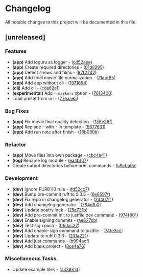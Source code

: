 # Changelog

All notable changes to this project will be documented in this file.

## [unreleased]

### Features

- **(app)** Add loguru as logger - ([cd52aee](https://github.com/pythoninja/easybrake/commit/cd52aee4e41ef3c22091474f30609f3561d5598b))
- **(app)** Create required directories - ([01d8295](https://github.com/pythoninja/easybrake/commit/01d829578867c3daefa7f9809ece6019535dffe5))
- **(app)** Detect shows and films - ([87f2242](https://github.com/pythoninja/easybrake/commit/87f224259fdfaeb68755d69b11035cc7e69c11c7))
- **(app)** Add final movie file normalization - ([71abf85](https://github.com/pythoninja/easybrake/commit/71abf8566e15d5607b981ed834408e8d35f06f7a))
- **(app)** Add app without cli - ([1971654](https://github.com/pythoninja/easybrake/commit/1971654721d59f1545219fe7044755fecd07c3fa))
- **(cli)** Add cli - ([cda82a1](https://github.com/pythoninja/easybrake/commit/cda82a14f58062da51f4209a8f9f3eb9d2658a39))
- **(experimental)** Add `--markers` option - ([7613400](https://github.com/pythoninja/easybrake/commit/7613400215cb00d3efef46be7ceb77d47f4d164f))
- Load preset from url - ([77eaae5](https://github.com/pythoninja/easybrake/commit/77eaae59078f7d0aa3447c5577c954dd7962119a))

### Bug Fixes

- **(app)** Fix movie final quality detection - ([156e26f](https://github.com/pythoninja/easybrake/commit/156e26f35454302085210f1a83ede99507e62155))
- **(app)** Replace `'` with `"` in template - ([5677631](https://github.com/pythoninja/easybrake/commit/567763106233ee70e2f7d7b04e86a0456e4f661a))
- **(app)** Add run note after finish - ([18b080b](https://github.com/pythoninja/easybrake/commit/18b080b86c2f128162ac51c7d236394f792d0281))

### Refactor

- **(app)** Move files into own package - ([cbc4a41](https://github.com/pythoninja/easybrake/commit/cbc4a414f39d20a8302049b8ca32e14fc84c1e67))
- **(log)** Rename log module - ([ea4b107](https://github.com/pythoninja/easybrake/commit/ea4b107e382120e4ba53cca77842c52cdaf46e85))
- Create output directories before print commands - ([b9cba9a](https://github.com/pythoninja/easybrake/commit/b9cba9ae80a62842fad6244319de7361d5530360))

### Development

- **(dev)** Ignore FURB110 rule - ([fd52cc7](https://github.com/pythoninja/easybrake/commit/fd52cc7fa5f47ae1cb62030f540bc6d9467c27fa))
- **(dev)** Bump pre-commit ruff to 0.3.5 - ([6e6597f](https://github.com/pythoninja/easybrake/commit/6e6597fa06482253fef6c8432410172e3ed133f4))
- **(dev)** Fix repo in changelog generator - ([23467f1](https://github.com/pythoninja/easybrake/commit/23467f16d92fdaff18bd1a006254eefcf8fa7016))
- **(dev)** Add changelog generator - ([784dfb0](https://github.com/pythoninja/easybrake/commit/784dfb09737f64d20b2db604969d7bde49c64190))
- **(dev)** Update poetry.lock - ([25a731b](https://github.com/pythoninja/easybrake/commit/25a731b0492d8a0de7c724b634e1a25820727a29))
- **(dev)** Add pre-commit init to justfile dev command - ([974f801](https://github.com/pythoninja/easybrake/commit/974f801b70948a40a65697cfc6c2eb0308a763fa))
- **(dev)** Enable signing commits - ([ae627cb](https://github.com/pythoninja/easybrake/commit/ae627cbcee09bb3170230f2ffc0180390f8172c7))
- **(dev)** Test sign push - ([060ac22](https://github.com/pythoninja/easybrake/commit/060ac22c8fcd31074c0718cf3061e21fca56c47b))
- **(dev)** Add enable-sign command to justfile - ([74fe3cc](https://github.com/pythoninja/easybrake/commit/74fe3ccdf800a562a4ddab45f3a8e06fe0475e63))
- **(dev)** Update to ruff 0.3.3 - ([201a221](https://github.com/pythoninja/easybrake/commit/201a221e9bfe0db579a05d93fdadb8b0474075a4))
- **(dev)** Add just commands - ([b994acf](https://github.com/pythoninja/easybrake/commit/b994acfb759e3e6deedc52276ee7b64259526bac))
- **(dev)** Add blank project - ([8ce4a76](https://github.com/pythoninja/easybrake/commit/8ce4a763e519c8b4568c1d0b74d43d6c07717cdc))

### Miscellaneous Tasks

- Update example files - ([a339813](https://github.com/pythoninja/easybrake/commit/a3398133b259eabdae7c877a9f25b31bf0508617))

<!-- generated by git-cliff -->
